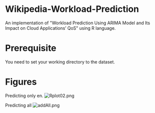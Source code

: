 # Wikipedia-Workload-Prediction
An implementation of "Workload Prediction Using ARIMA Model and Its Impact on Cloud Applications’ QoS" using R language.
# Prerequisite
You need to set your working directory to the dataset.
# Figures

Predicting only en.
![Rplot02.png](http://user-image.logdown.io/user/17644/blog/17141/post/1553329/eKhge1faTuazbqMjAIZr_Rplot02.png)

Predicting all
![addAll.png](http://user-image.logdown.io/user/17644/blog/17141/post/1553329/bQZVs4ZZQRK24lt0jRow_addAll.png)
